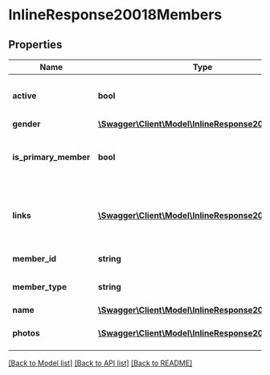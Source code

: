 # InlineResponse20018Members

## Properties
Name | Type | Description | Notes
------------ | ------------- | ------------- | -------------
**active** | **bool** | Indicates if the member has an active membership | 
**gender** | [**\Swagger\Client\Model\InlineResponse2002Gender**](InlineResponse2002Gender.md) |  | 
**is_primary_member** | **bool** | Indicates if this member is the unit&#39;s primary member | 
**links** | [**\Swagger\Client\Model\InlineResponse20018Links[]**](InlineResponse20018Links.md) | A list of related resources and their corresponding URL links. | 
**member_id** | **string** | The member&#39;s ID | 
**member_type** | **string** | The member&#39;s membership type | 
**name** | [**\Swagger\Client\Model\InlineResponse2002Name**](InlineResponse2002Name.md) |  | 
**photos** | [**\Swagger\Client\Model\InlineResponse2002Photos[]**](InlineResponse2002Photos.md) | A list of member photos | 

[[Back to Model list]](../README.md#documentation-for-models) [[Back to API list]](../README.md#documentation-for-api-endpoints) [[Back to README]](../README.md)


